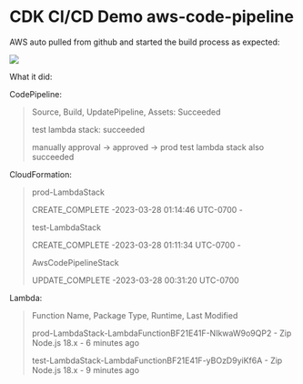 # CDK CI/CD Demo aws-code-pipeline

AWS auto pulled from github and started the build process as expected:

![](pipeline_demo.gif)

What it did: 

CodePipeline:
> Source, Build, UpdatePipeline, Assets: Succeeded
> 
> test lambda stack: succeeded
> 
> manually approval -> approved -> prod test lambda stack also succeeded

CloudFormation:
>prod-LambdaStack
>
>CREATE_COMPLETE	-2023-03-28 01:14:46 UTC-0700	-
>
>test-LambdaStack
>
>CREATE_COMPLETE	-2023-03-28 01:11:34 UTC-0700	-
>
>AwsCodePipelineStack
>
>UPDATE_COMPLETE	-2023-03-28 00:31:20 UTC-0700

Lambda:
> Function Name,                                 Package Type,  Runtime,       Last Modified  
>  
> prod-LambdaStack-LambdaFunctionBF21E41F-NIkwaW9o9QP2	-	Zip	Node.js 18.x	- 6 minutes ago
> 
> test-LambdaStack-LambdaFunctionBF21E41F-yBOzD9yiKf6A	-	Zip	Node.js 18.x	- 9 minutes ago



